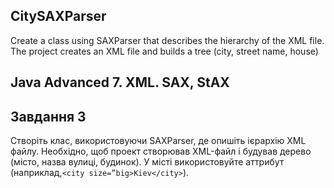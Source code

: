## CitySAXParser
Create a class using SAXParser that describes the hierarchy of the XML file. The project creates an XML file and builds a tree (city, street name, house)
## Java Advanced 7. XML. SAX, StAX
## Завдання 3

Створіть клас, використовуючи SAXParser, де опишіть ієрархію XML файлу. Необхідно, щоб проект створював XML-файл і будував дерево (місто, назва вулиці, будинок). У місті використовуйте аттрибут (наприклад,```<city size=”big>Kiev</city>```).
